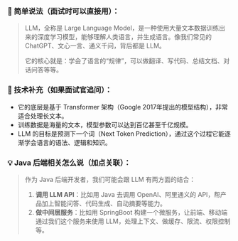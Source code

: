 ### 💬 简单说法（面试时可以直接用）：
> LLM，全称是 Large Language Model，是一种使用大量文本数据训练出来的深度学习模型，能够理解人类语言，并生成语言。像我们常见的 ChatGPT、文心一言、通义千问，背后都是 LLM。
> 
> 它的核心就是：学会了语言的“规律”，可以做翻译、写代码、总结文档、对话问答等等。


### 📌 技术补充（如果面试官追问）：
- 它的底层是基于 Transformer 架构（Google 2017年提出的模型结构），非常适合处理长文本。
- 训练数据是海量的文本，模型参数可以达到百亿甚至千亿规模。
- LLM 的目标是预测下一个词（Next Token Prediction），通过这个过程它能逐渐学会语言的语法、逻辑和知识。

### 💡 Java 后端相关怎么说（加点关联）：
> 作为 Java 后端开发者，我们可能会跟 LLM 有两方面的结合：
> 1. **调用 LLM API**：比如用 Java 去调用 OpenAI、阿里通义的 API，帮产品加上智能问答、代码生成、自动摘要等能力。
> 2. **做中间层服务**：比如用 SpringBoot 构建一个微服务，让前端、移动端通过我们这个服务来使用 LLM，处理上下文、做缓存、限流、权限控制等。